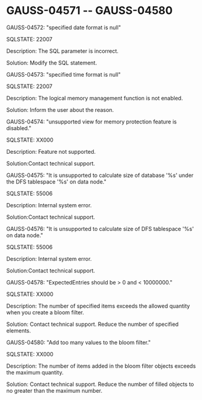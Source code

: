 # GAUSS-04571 -- GAUSS-04580<a name="EN-US_TOPIC_0302073322"></a>

GAUSS-04572: "specified date format is null"

SQLSTATE: 22007

Description: The SQL parameter is incorrect.

Solution: Modify the SQL statement.

GAUSS-04573: "specified time format is null"

SQLSTATE: 22007

Description: The logical memory management function is not enabled.

Solution: Inform the user about the reason.

GAUSS-04574: "unsupported view for memory protection feature is disabled."

SQLSTATE: XX000

Description: Feature not supported.

Solution:Contact technical support.

GAUSS-04575: "It is unsupported to calculate size of database '%s' under the DFS tablespace '%s' on data node."

SQLSTATE: 55006

Description: Internal system error.

Solution:Contact technical support.

GAUSS-04576: "It is unsupported to calculate size of DFS tablespace '%s' on data node."

SQLSTATE: 55006

Description: Internal system error.

Solution:Contact technical support.

GAUSS-04578: "ExpectedEntries should be \> 0 and < 10000000."

SQLSTATE: XX000

Description: The number of specified items exceeds the allowed quantity when you create a bloom filter.

Solution: Contact technical support. Reduce the number of specified elements.

GAUSS-04580: "Add too many values to the bloom filter."

SQLSTATE: XX000

Description: The number of items added in the bloom filter objects exceeds the maximum quantity.

Solution: Contact technical support. Reduce the number of filled objects to no greater than the maximum number.

